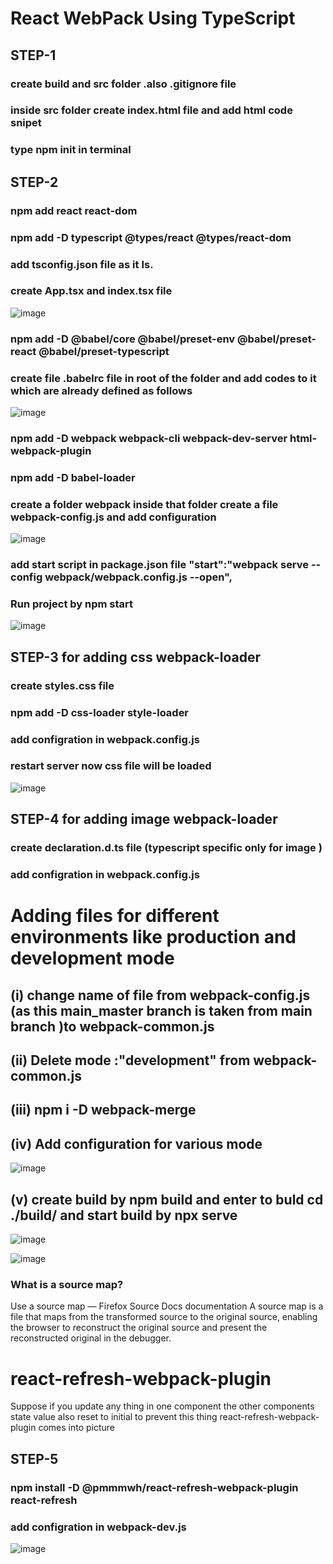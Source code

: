 # React WebPack Using TypeScript
## STEP-1
### create build and src folder .also .gitignore file
### inside src folder create index.html file and add html code snipet
### type npm init in terminal

## STEP-2
### npm add react react-dom
### npm add -D typescript @types/react @types/react-dom
### add tsconfig.json file as it Is.
### create App.tsx and index.tsx file
![image](https://github.com/suraj480/react-typescript-webpack/assets/72219318/6dafb9cd-8c42-4c95-874f-e1ef5e1b4188)
### npm add -D @babel/core @babel/preset-env @babel/preset-react @babel/preset-typescript
### create file .babelrc file in root of the folder and add codes to it which are already defined as follows
![image](https://github.com/suraj480/react-typescript-webpack/assets/72219318/bf942f59-8a9f-4ac8-9e07-871341b6a9c3)

### npm add -D webpack webpack-cli webpack-dev-server html-webpack-plugin
### npm add -D babel-loader

### create a folder webpack inside that folder create a file webpack-config.js and add configuration

![image](https://github.com/suraj480/react-typescript-webpack/assets/72219318/ae443df8-8224-41a3-8bd3-3adf3188afed)


### add start script in package.json file "start":"webpack serve --config webpack/webpack.config.js --open",

### Run project by npm start
![image](https://github.com/suraj480/react-typescript-webpack/assets/72219318/490319dd-354a-4c41-9b98-f0f8daef3744)

## STEP-3 for adding css webpack-loader

### create styles.css file 
### npm add -D css-loader style-loader
### add configration in webpack.config.js 
### restart server now css file will be loaded
![image](https://github.com/suraj480/react-typescript-webpack/assets/72219318/56b60ea9-0069-4d99-9082-b58631072044)

## STEP-4 for adding image webpack-loader
### create declaration.d.ts file (typescript specific only for image )
###  add configration in webpack.config.js 


# Adding files for different environments like production and development mode
## (i) change name of file from webpack-config.js (as this main_master branch is taken from main branch )to webpack-common.js 
## (ii) Delete mode :"development" from webpack-common.js
## (iii) npm i -D webpack-merge
## (iv) Add configuration for various mode
![image](https://github.com/suraj480/react-typescript-webpack/assets/72219318/911a4f69-f342-410f-a1c0-b5f4779f1ac0)
## (v) create build by npm build and enter to buld cd ./build/ and start build by npx serve

![image](https://github.com/suraj480/react-typescript-webpack/assets/72219318/13a91c61-dd0a-49f0-9ce4-fa5f55587ba0)

![image](https://github.com/suraj480/react-typescript-webpack/assets/72219318/2ccdbeb2-dfa3-4574-8b2b-bb5b4b3ceb3e)





### What is a source map?
Use a source map — Firefox Source Docs documentation
A source map is a file that maps from the transformed source to the original source, enabling the browser to reconstruct the original source and present the reconstructed original in the debugger.

# react-refresh-webpack-plugin
Suppose if you update any thing in one component the other components state value also reset to initial to prevent this thing react-refresh-webpack-plugin comes into picture

## STEP-5
### npm install -D @pmmmwh/react-refresh-webpack-plugin react-refresh
### add configration in webpack-dev.js
![image](https://github.com/suraj480/react-typescript-webpack/assets/72219318/57c2171b-ef03-473c-82d1-2fb50c760704)








